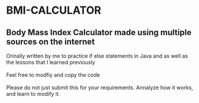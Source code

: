 # BMI-CALCULATOR
## Body Mass Index Calculator made using multiple sources on the internet

Orinally written by me to practice if else statements in Java and as well as the lessons that I learned previously <br>
<br>
Feel free to modfiy and copy the code <br>
<br>
Please do not just submit this for your requirements. Annalyze how it works, and learn to modify it. <br>

